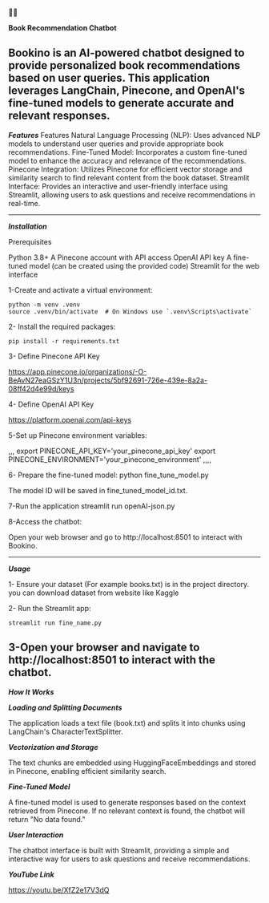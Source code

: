 
🦜🔗

**Book Recommendation Chatbot**

Bookino is an AI-powered chatbot designed to provide personalized book recommendations based on user queries. This application leverages LangChain, Pinecone, and OpenAI's fine-tuned models to generate accurate and relevant responses.
---------------------------------------
***Features***
Features
Natural Language Processing (NLP): Uses advanced NLP models to understand user queries and provide appropriate book recommendations.
Fine-Tuned Model: Incorporates a custom fine-tuned model to enhance the accuracy and relevance of the recommendations.
Pinecone Integration: Utilizes Pinecone for efficient vector storage and similarity search to find relevant content from the book dataset.
Streamlit Interface: Provides an interactive and user-friendly interface using Streamlit, allowing users to ask questions and receive recommendations in real-time.


---------------------------------
***Installation***

Prerequisites

Python 3.8+
A Pinecone account with API access
OpenAI API key
A fine-tuned model (can be created using the provided code)
Streamlit for the web interface


1-Create and activate a virtual environment:

```
python -m venv .venv
source .venv/bin/activate  # On Windows use `.venv\Scripts\activate`
```
2- Install the required packages:
```
pip install -r requirements.txt
````
3- Define Pinecone API Key

https://app.pinecone.io/organizations/-O-BeAvN27eaGSzY1U3n/projects/5bf92691-726e-439e-8a2a-08ff42d4e99d/keys

4- Define OpenAI API Key

https://platform.openai.com/api-keys

5-Set up Pinecone environment variables:

,,,
export PINECONE_API_KEY='your_pinecone_api_key'
export PINECONE_ENVIRONMENT='your_pinecone_environment'
,,,,

6- Prepare the fine-tuned model:
python fine_tune_model.py

The model ID will be saved in fine_tuned_model_id.txt.

7-Run the application
streamlit run openAI-json.py

8-Access the chatbot:

Open your web browser and go to http://localhost:8501 to interact with Bookino.


-------------------------------------------------
***Usage***

1- Ensure your dataset (For example books.txt) is in the project directory.
you can download dataset from website like Kaggle 

2- Run the Streamlit app:

```
streamlit run fine_name.py
```

3-Open your browser and navigate to http://localhost:8501 to interact with the chatbot.
-----------------------------------------------
***How It Works***

***Loading and Splitting Documents***

The application loads a text file (book.txt) and splits it into chunks using LangChain's CharacterTextSplitter.

***Vectorization and Storage***

The text chunks are embedded using HuggingFaceEmbeddings and stored in Pinecone, enabling efficient similarity search.

***Fine-Tuned Model***

A fine-tuned model is used to generate responses based on the context retrieved from Pinecone. If no relevant context is found, the chatbot will return "No data found."

***User Interaction***

The chatbot interface is built with Streamlit, providing a simple and interactive way for users to ask questions and receive recommendations.


***YouTube Link***

https://youtu.be/XfZ2e17V3dQ